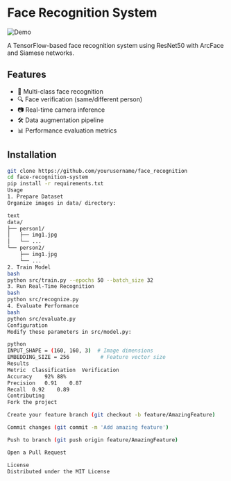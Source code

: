 # Face Recognition System

![Demo](demo.gif) <!-- Add a demo gif later -->

A TensorFlow-based face recognition system using ResNet50 with ArcFace and Siamese networks.

## Features
- 👥 Multi-class face recognition
- 🔍 Face verification (same/different person)
- 📷 Real-time camera inference
- 🛠 Data augmentation pipeline
- 📊 Performance evaluation metrics

## Installation
```bash
git clone https://github.com/yourusername/face_recognition
cd face-recognition-system
pip install -r requirements.txt
Usage
1. Prepare Dataset
Organize images in data/ directory:

text
data/
├── person1/
│   ├── img1.jpg
│   └── ...
└── person2/
    ├── img1.jpg
    └── ...
2. Train Model
bash
python src/train.py --epochs 50 --batch_size 32
3. Run Real-Time Recognition
bash
python src/recognize.py
4. Evaluate Performance
bash
python src/evaluate.py
Configuration
Modify these parameters in src/model.py:

python
INPUT_SHAPE = (160, 160, 3)  # Image dimensions
EMBEDDING_SIZE = 256          # Feature vector size
Results
Metric	Classification	Verification
Accuracy	92%	88%
Precision	0.91	0.87
Recall	0.92	0.89
Contributing
Fork the project

Create your feature branch (git checkout -b feature/AmazingFeature)

Commit changes (git commit -m 'Add amazing feature')

Push to branch (git push origin feature/AmazingFeature)

Open a Pull Request

License
Distributed under the MIT License
